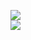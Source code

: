 [![](https://img.shields.io/badge/Made%20With-Github%20Spray-lightgrey.svg?style=for-the-badge&logo=github)](https://github.com/Annihil/github-spray#7940)  
[![](https://i.imgur.com/2DrTn0Z.gif)](https://github.com/Annihil/github-spray)
